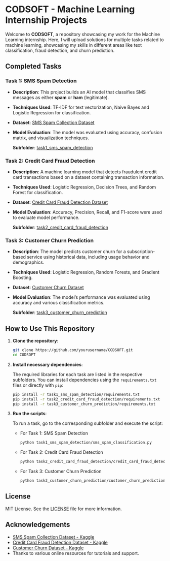 # CODSOFT - Machine Learning Internship Projects

Welcome to **CODSOFT**, a repository showcasing my work for the Machine Learning internship. Here, I will upload solutions for multiple tasks related to machine learning, showcasing my skills in different areas like text classification, fraud detection, and churn prediction.

## Completed Tasks

### Task 1: SMS Spam Detection
- **Description**: This project builds an AI model that classifies SMS messages as either **spam** or **ham** (legitimate).
- **Techniques Used**: TF-IDF for text vectorization, Naive Bayes and Logistic Regression for classification.
- **Dataset**: [SMS Spam Collection Dataset](https://www.kaggle.com/datasets/uciml/sms-spam-collection-dataset)
- **Model Evaluation**: The model was evaluated using accuracy, confusion matrix, and visualization techniques.
  
   **Subfolder**: [task1_sms_spam_detection](task1_sms_spam_detection/)

### Task 2: Credit Card Fraud Detection
- **Description**: A machine learning model that detects fraudulent credit card transactions based on a dataset containing transaction information.
- **Techniques Used**: Logistic Regression, Decision Trees, and Random Forest for classification.
- **Dataset**: [Credit Card Fraud Detection Dataset]([https://www.kaggle.com/datasets/mlg-ulb/creditcardfraud](https://www.kaggle.com/datasets/kartik2112/fraud-detection))
- **Model Evaluation**: Accuracy, Precision, Recall, and F1-score were used to evaluate model performance.
  
   **Subfolder**: [task2_credit_card_fraud_detection](task2_credit_card_fraud_detection/)

### Task 3: Customer Churn Prediction
- **Description**: The model predicts customer churn for a subscription-based service using historical data, including usage behavior and demographics.
- **Techniques Used**: Logistic Regression, Random Forests, and Gradient Boosting.
- **Dataset**: [Customer Churn Dataset](https://www.kaggle.com/datasets/blastchar/telco-customer-churn)
- **Model Evaluation**: The model’s performance was evaluated using accuracy and various classification metrics.
  
   **Subfolder**: [task3_customer_churn_prediction](task3_customer_churn_prediction/)

## How to Use This Repository

1. **Clone the repository**:

    ```bash
    git clone https://github.com/yourusername/CODSOFT.git
    cd CODSOFT
    ```

2. **Install necessary dependencies**:

    The required libraries for each task are listed in the respective subfolders. You can install dependencies using the `requirements.txt` files or directly with `pip`:

    ```bash
    pip install -r task1_sms_spam_detection/requirements.txt
    pip install -r task2_credit_card_fraud_detection/requirements.txt
    pip install -r task3_customer_churn_prediction/requirements.txt
    ```

3. **Run the scripts**:
   
    To run a task, go to the corresponding subfolder and execute the script:

    - For Task 1: SMS Spam Detection
      ```bash
      python task1_sms_spam_detection/sms_spam_classification.py
      ```
    - For Task 2: Credit Card Fraud Detection
      ```bash
      python task2_credit_card_fraud_detection/credit_card_fraud_detection.py
      ```
    - For Task 3: Customer Churn Prediction
      ```bash
      python task3_customer_churn_prediction/customer_churn_prediction.py
      ```

## License

MIT License. See the [LICENSE](LICENSE) file for more information.

## Acknowledgements

* [SMS Spam Collection Dataset - Kaggle](https://www.kaggle.com/datasets/uciml/sms-spam-collection-dataset)
* [Credit Card Fraud Detection Dataset - Kaggle](https://www.kaggle.com/datasets/mlg-ulb/creditcardfraud)
* [Customer Churn Dataset - Kaggle](https://www.kaggle.com/datasets/blastchar/telco-customer-churn)
* Thanks to various online resources for tutorials and support.

